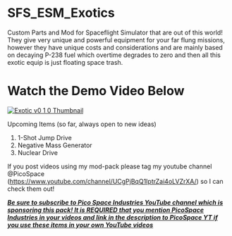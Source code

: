 # SFS_ESM_Exotics
Custom Parts and Mod for Spaceflight Simulator that are out of this world! They give very unique and powerful equipment for your far flung missions, however they have unique costs and considerations and are mainly based on decaying P-238 fuel which overtime degrades to zero and then all this exotic equip is just floating space trash.

# Watch the Demo Video Below

[![Exotic v0 1 0 Thumbnail](https://user-images.githubusercontent.com/109048742/181422750-83743735-78ec-4470-8bfb-a10d67ec396c.jpg)](https://www.youtube.com/watch?v=tyuf-cNEe9c)

Upcoming Items (so far, always open to new ideas)
1. 1-Shot Jump Drive
2. Negative Mass Generator
3. Nuclear Drive

If you post videos using my mod-pack please tag my youtube channel @PicoSpace (https://www.youtube.com/channel/UCgPjBqQ1IptrZai4oLVZrXA/) so I can check them out!

[**_Be sure to subscribe to Pico Space Industries YouTube channel which is sponsoring this pack! It is REQUIRED that you mention PicoSpace Industries in your videos and link in the description to PicoSpace YT if you use these items in your own YouTube videos_**](https://www.youtube.com/channel/UCgPjBqQ1IptrZai4oLVZrXA/?sub_confirmation=1)
